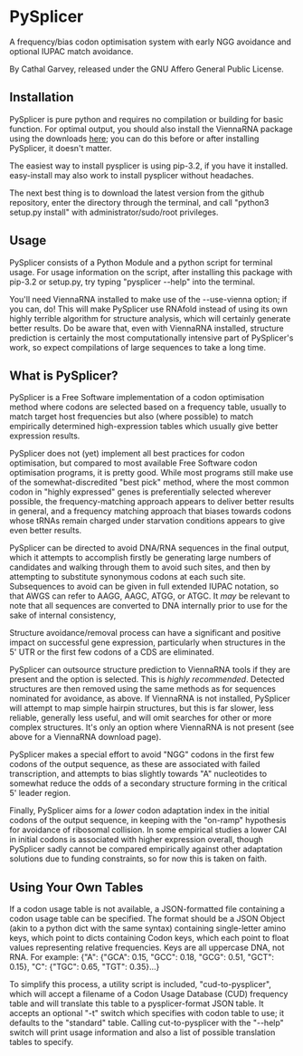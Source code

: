 PySplicer
=========
A frequency/bias codon optimisation system with early NGG avoidance and optional
IUPAC match avoidance.

By Cathal Garvey, released under the GNU Affero General Public License.

Installation
------------
PySplicer is pure python and requires no compilation or building for basic function.
For optimal output, you should also install the ViennaRNA package using the downloads
[here](http://www.tbi.univie.ac.at/~ronny/RNA/index.html); you can do this before
or after installing PySplicer, it doesn't matter.

The easiest way to install pysplicer is using pip-3.2, if you have it installed.
easy-install may also work to install pysplicer without headaches.

The next best thing is to download the latest version from the github repository,
enter the directory through the terminal, and call "python3 setup.py install"
with administrator/sudo/root privileges.

Usage
-----
PySplicer consists of a Python Module and a python script for terminal usage.
For usage information on the script, after installing this package with pip-3.2
or setup.py, try typing "pysplicer --help" into the terminal.

You'll need ViennaRNA installed to make use of the --use-vienna option; if you can,
do! This will make PySplicer use RNAfold instead of using its own highly terrible
algorithm for structure analysis, which will certainly generate better results.
Do be aware that, even with ViennaRNA installed, structure prediction is certainly
the most computationally intensive part of PySplicer's work, so expect compilations
of large sequences to take a long time.

What is PySplicer?
------------------
PySplicer is a Free Software implementation of a codon optimisation method where
codons are selected based on a frequency table, usually to match target host
frequencies but also (where possible) to match empirically determined
high-expression tables which usually give better expression results.

PySplicer does not (yet) implement all best practices for codon optimisation,
but compared to most available Free Software codon optimisation programs, it is
pretty good. While most programs still make use of the somewhat-discredited
"best pick" method, where the most common codon in "highly expressed" genes is
preferentially selected wherever possible, the frequency-matching approach appears
to deliver better results in general, and a frequency matching approach that
biases towards codons whose tRNAs remain charged under starvation conditions
appears to give even better results.

PySplicer can be directed to avoid DNA/RNA sequences in the final output, which
it attempts to accomplish firstly be generating large numbers of candidates and
walking through them to avoid such sites, and then by attempting to substitute
synonymous codons at each such site. Subsequences to avoid can be given in full
extended IUPAC notation, so that AWGS can refer to AAGG, AAGC, ATGG,
or ATGC. It *may* be relevant to note that all sequences are converted to DNA
internally prior to use for the sake of internal consistency,

Structure avoidance/removal process can have a significant and positive impact on
successful gene expression, particularly when structures in the 5' UTR or the
first few codons of a CDS are eliminated.

PySplicer can outsource structure prediction to ViennaRNA tools if they are
present and the option is selected. This is *highly recommended*. Detected
structures are then removed using the same methods as for sequences nominated
for avoidance, as above.
If ViennaRNA is not installed, PySplicer will attempt to map simple hairpin
structures, but this is far slower, less reliable, generally less useful, and
will omit searches for other or more complex structures. It's only an option
where ViennaRNA is not present (see above for a ViennaRNA download page).

PySplicer makes a special effort to avoid "NGG" codons in the first few codons
of the output sequence, as these are associated with failed transcription, and
attempts to bias slightly towards "A" nucleotides to somewhat reduce the
odds of a secondary structure forming in the critical 5' leader region.

Finally, PySplicer aims for a *lower* codon adaptation index in the initial codons
of the output sequence, in keeping with the "on-ramp" hypothesis for avoidance of
ribosomal collision. In some empirical studies a lower CAI in initial codons is
associated with higher expression overall, though PySplicer sadly cannot be compared
empirically against other adaptation solutions due to funding constraints, so for
now this is taken on faith.

Using Your Own Tables
---------------------
If a codon usage table is not available, a JSON-formatted file containing a
codon usage table can be specified. The format should be a JSON Object (akin to
a python dict with the same syntax) containing single-letter amino keys, which
point to dicts containing Codon keys, which each point to float values representing
relative frequencies. Keys are all uppercase DNA, not RNA. For example:
{"A": {"GCA": 0.15, "GCC": 0.18, "GCG": 0.51, "GCT": 0.15},
 "C": {"TGC": 0.65, "TGT": 0.35}...}

To simplify this process, a utility script is included, "cud-to-pysplicer", which
will accept a filename of a Codon Usage Database (CUD) frequency table and will
translate this table to a pysplicer-format JSON table. It accepts an optional
"-t" switch which specifies with codon table to use; it defaults to the "standard"
table. Calling cut-to-pysplicer with the "--help" switch will print usage
information and also a list of possible translation tables to specify.
